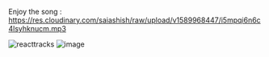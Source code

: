 Enjoy the song : https://res.cloudinary.com/saiashish/raw/upload/v1589968447/i5mpqi6n6c4lsyhknucm.mp3

![reacttracks](https://user-images.githubusercontent.com/43849911/82447423-ea65db00-9ac5-11ea-822d-62df8bded417.gif)
![image](https://user-images.githubusercontent.com/43849911/82441764-0c5a6000-9abc-11ea-85d7-beaeecd66106.png)

